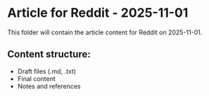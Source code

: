 # Article for Reddit - 2025-11-01

This folder will contain the article content for Reddit on 2025-11-01.

## Content structure:
- Draft files (.md, .txt)
- Final content
- Notes and references
